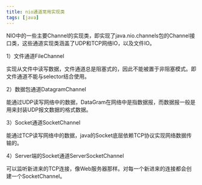 ```yaml
---
title: nio通道常用实现类
tags: [java]
---
```


NIO中的一些主要Channel的实现类，即实现了java.nio.channels包的Channel接口类，这些通道实现类涵盖了UDP和TCP网络IO，以及文件IO。

1）文件通道FileChannel

实现从文件中读写数据，文件通道总是阻塞式的，因此不能被置于非阻塞模式。即文件通道不能与selector结合使用。

2）数据包通道DatagramChannel

能通过UDP读写网络中的数据，DataGram在网络中是指数据报，而数据报一般是用来封装UDP报文数据的格式数据。

3）Socket通道SocketChannel

能通过TCP读写网络中的数据，java的Socket底层依赖TCP协议实现网络数据传输的。

4）Server端的Socket通道ServerSocketChannel

可以监听新进来的TCP连接，像Web服务器那样。对每一个新进来的连接都会创建一个SocketChannel。

